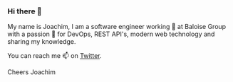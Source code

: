 ### Hi there 👋

My name is Joachim, I am a software engineer working 🔭 at Baloise Group with a passion 🌱 for DevOps, REST API's, modern web technology and sharing my knowledge.

You can reach me 📫 on [Twitter](https://twitter.com/Johaaachim).

Cheers Joachim

